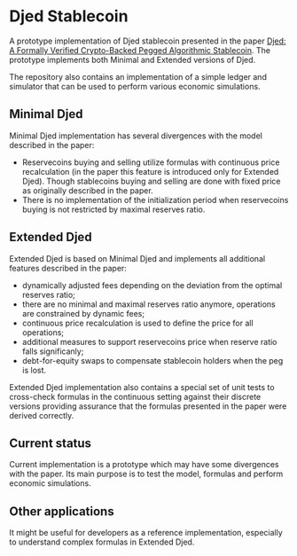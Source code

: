 Djed Stablecoin
====================================================================================================================================================================================
A prototype implementation of Djed stablecoin presented in the paper [Djed: A Formally Verified Crypto-Backed Pegged Algorithmic Stablecoin](https://eprint.iacr.org/2021/1069).
The prototype implements both Minimal and Extended versions of Djed.

The repository also contains an implementation of a simple ledger and simulator that can be used to perform various economic simulations.  

Minimal Djed
-------------------
Minimal Djed implementation has several divergences with the model described in the paper:
- Reservecoins buying and selling utilize formulas with continuous price recalculation (in the paper this feature is introduced only for Extended Djed). Though stablecoins buying and selling are done with fixed price as originally described in the paper.
- There is no implementation of the initialization period when reservecoins buying is not restricted by maximal reserves ratio.

Extended Djed
-------------------
Extended Djed is based on Minimal Djed and implements all additional features described in the paper:
- dynamically adjusted fees depending on the deviation from the optimal reserves ratio;
- there are no minimal and maximal reserves ratio anymore, operations are constrained by dynamic fees;
- continuous price recalculation is used to define the price for all operations;
- additional measures to support reservecoins price when reserve ratio falls significanly;
- debt-for-equity swaps to compensate stablecoin holders when the peg is lost.

Extended Djed implementation also contains a special set of unit tests to cross-check formulas in the continuous setting against their discrete versions providing assurance that the formulas presented in the paper were derived correctly.

Current status
-------------------
Current implementation is a prototype which may have some divergences with the paper. Its main purpose is to test the model, formulas and perform economic simulations.

Other applications
-------------------
It might be useful for developers as a reference implementation, especially to understand complex formulas in Extended Djed.    
 


